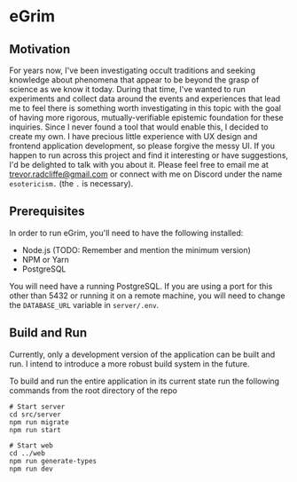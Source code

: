 # eGrim

## Motivation

For years now, I've been investigating occult traditions and seeking knowledge
about phenomena that appear to be beyond the grasp of science as we know it
today. During that time, I've wanted to run experiments and collect data around
the events and experiences that lead me to feel there is something worth
investigating in this topic with the goal of having more rigorous,
mutually-verifiable epistemic foundation for these inquiries. Since I never
found a tool that would enable this, I decided to create my own. I have
precious little experience with UX design and frontend application development,
so please forgive the messy UI. If you happen to run across this project
and find it interesting or have suggestions, I'd be delighted to talk with you
about it. Please feel free to email me at
[trevor.radcliffe@gmail.com](mailto:trevor.radcliffe@gmail.com?subject=eGrim) or
connect with me on Discord under the name `esotericism.` (the `.` is necessary).

## Prerequisites

In order to run eGrim, you'll need to have the following installed:

* Node.js (TODO: Remember and mention the minimum version)
* NPM or Yarn
* PostgreSQL

You will need have a running PostgreSQL. If you are using a port for this other
than 5432 or running it on a remote machine, you will need to change the
`DATABASE_URL` variable in `server/.env`.

## Build and Run

Currently, only a development version of the application can be built and run.
I intend to introduce a more robust build system in the future.

To build and run the entire application in its current state run the following
commands from the root directory of the repo

```shell
# Start server
cd src/server
npm run migrate
npm run start

# Start web
cd ../web
npm run generate-types
npm run dev
```